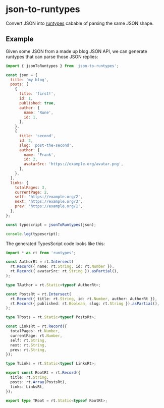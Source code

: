 # json-to-runtypes

Convert JSON into [runtypes](https://github.com/pelotom/runtypes/) cabable of
parsing the same JSON shape.

## Example

Given some JSON from a made up blog JSON API, we can generate runtypes that can
parse those JSON replies:

```javascript
import { jsonToRuntypes } from 'json-to-runtypes';

const json = {
  title: 'my blog',
  posts: [
    {
      title: 'first!',
      id: 1,
      published: true,
      author: {
        name: 'Rune',
        id: 1,
      },
    },
    {
      title: 'second',
      id: 2,
      slug: 'post-the-second',
      author: {
        name: 'Frank',
        id: 2,
        avatarSrc: 'https://example.org/avatar.png',
      },
    },
  ],
  links: {
    totalPages: 3,
    currentPage: 2,
    self: 'https://example.org/2',
    next: 'https://example.org/3',
    prev: 'https://example.org/1',
  },
};

const typescript = jsonToRuntypes(json);

console.log(typescript);
```

The generated TypesScript code looks like this:

```typescript
import * as rt from 'runtypes';

const AuthorRt = rt.Intersect(
  rt.Record({ name: rt.String, id: rt.Number }),
  rt.Record({ avatarSrc: rt.String }).asPartial(),
);

type TAuthor = rt.Static<typeof AuthorRt>;

const PostsRt = rt.Intersect(
  rt.Record({ title: rt.String, id: rt.Number, author: AuthorRt }),
  rt.Record({ published: rt.Boolean, slug: rt.String }).asPartial(),
);

type TPosts = rt.Static<typeof PostsRt>;

const LinksRt = rt.Record({
  totalPages: rt.Number,
  currentPage: rt.Number,
  self: rt.String,
  next: rt.String,
  prev: rt.String,
});

type TLinks = rt.Static<typeof LinksRt>;

export const RootRt = rt.Record({
  title: rt.String,
  posts: rt.Array(PostsRt),
  links: LinksRt,
});

export type TRoot = rt.Static<typeof RootRt>;
```

